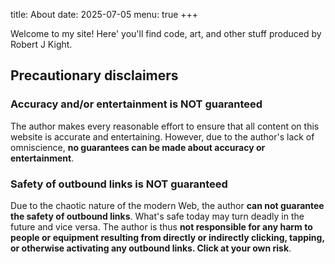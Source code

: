 title: About
date: 2025-07-05
menu: true
+++

Welcome to my site! Here' you'll find code, art, and other stuff produced by Robert J Kight.

## Precautionary disclaimers

### Accuracy and/or entertainment is NOT guaranteed

The author makes every reasonable effort to ensure that all content on this website is accurate and entertaining. However, due to the author's lack of omniscience, **no guarantees can be made about accuracy or entertainment**.


### Safety of outbound links is NOT guaranteed

Due to the chaotic nature of the modern Web, the author **can not guarantee the safety of outbound links**. What's safe today may turn deadly in the future and vice versa. The author is thus **not responsible for any harm to people or equipment resulting from directly or indirectly clicking, tapping, or otherwise activating any outbound links. Click at your own risk**.



